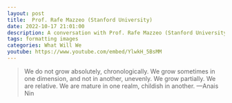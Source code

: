 ```yaml
---
layout: post
title:  Prof. Rafe Mazzeo (Stanford University)
date: 2022-10-17 21:01:00
description: A conversation with Prof. Rafe Mazzeo (Stanford University)
tags: formatting images
categories: What Will We
youtube: https://www.youtube.com/embed/YlwkH_5BsMM
---
```



<blockquote>
    We do not grow absolutely, chronologically. We grow sometimes in one dimension, and not in another, unevenly. We grow partially. We are relative. We are mature in one realm, childish in another.
    —Anais Nin
</blockquote>


<div id="video-container" style="float: none; clear: both; width: 100%; position: relative; padding-bottom: 56.25%; padding-top: 25px; height: 0;">
	<object data="https://www.youtube.com/embed/YlwkH_5BsMM" style="position: absolute; top: 0; left: 0; width: 100%; height: 100%;"></object>
</div> 

